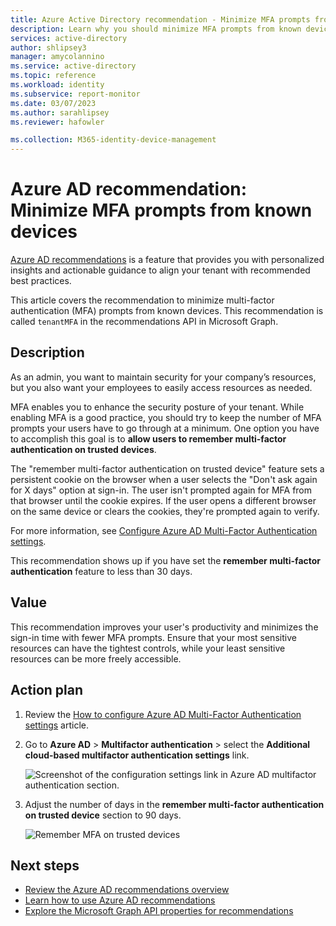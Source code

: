 ```yaml
---
title: Azure Active Directory recommendation - Minimize MFA prompts from known devices in Azure AD
description: Learn why you should minimize MFA prompts from known devices in Azure AD.
services: active-directory
author: shlipsey3
manager: amycolannino
ms.service: active-directory
ms.topic: reference
ms.workload: identity
ms.subservice: report-monitor
ms.date: 03/07/2023
ms.author: sarahlipsey
ms.reviewer: hafowler

ms.collection: M365-identity-device-management
---
```


# Azure AD recommendation: Minimize MFA prompts from known devices 

[Azure AD recommendations](overview-recommendations.md) is a feature that provides you with personalized insights and actionable guidance to align your tenant with recommended best practices.

This article covers the recommendation to minimize multi-factor authentication (MFA) prompts from known devices. This recommendation is called `tenantMFA` in the recommendations API in Microsoft Graph. 

## Description

As an admin, you want to maintain security for your company’s resources, but you also want your employees to easily access resources as needed.

MFA enables you to enhance the security posture of your tenant. While enabling MFA is a good practice, you should try to keep the number of MFA prompts your users have to go through at a minimum. One option you have to accomplish this goal is to **allow users to remember multi-factor authentication on trusted devices**.

The "remember multi-factor authentication on trusted device" feature sets a persistent cookie on the browser when a user selects the "Don't ask again for X days" option at sign-in. The user isn't prompted again for MFA from that browser until the cookie expires. If the user opens a different browser on the same device or clears the cookies, they're prompted again to verify.

For more information, see [Configure Azure AD Multi-Factor Authentication settings](../authentication/howto-mfa-mfasettings.md).

This recommendation shows up if you have set the **remember multi-factor authentication** feature to less than 30 days.

## Value 

This recommendation improves your user's productivity and minimizes the sign-in time with fewer MFA prompts. Ensure that your most sensitive resources can have the tightest controls, while your least sensitive resources can be more freely accessible.

## Action plan

1. Review the [How to configure Azure AD Multi-Factor Authentication settings](../authentication/howto-mfa-mfasettings.md) article.  
1. Go to **Azure AD** > **Multifactor authentication** > select the **Additional cloud-based multifactor authentication settings** link.

    ![Screenshot of the configuration settings link in Azure AD multifactor authentication section.](media/recommendation-mfa-from-known-devices/mfa-configuration-settings.png)

1. Adjust the number of days in the **remember multi-factor authentication on trusted device** section to 90 days.

    ![Remember MFA on trusted devices](./media/recommendation-mfa-from-known-devices/remember-mfa-on-trusted-devices.png)


## Next steps

- [Review the Azure AD recommendations overview](overview-recommendations.md)
- [Learn how to use Azure AD recommendations](howto-use-recommendations.md)
- [Explore the Microsoft Graph API properties for recommendations](/graph/api/resources/recommendation)
